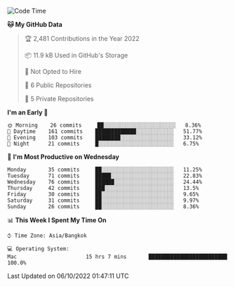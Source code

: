 <!--START_SECTION:waka-->
![Code Time](http://img.shields.io/badge/Code%20Time-1%2C459%20hrs%2057%20mins-blue)

**🐱 My GitHub Data** 

> 🏆 2,481 Contributions in the Year 2022
 > 
> 📦 11.9 kB Used in GitHub's Storage 
 > 
> 🚫 Not Opted to Hire
 > 
> 📜 6 Public Repositories 
 > 
> 🔑 5 Private Repositories  
 > 
**I'm an Early 🐤** 

```text
🌞 Morning    26 commits     ██░░░░░░░░░░░░░░░░░░░░░░░   8.36% 
🌆 Daytime    161 commits    █████████████░░░░░░░░░░░░   51.77% 
🌃 Evening    103 commits    ████████░░░░░░░░░░░░░░░░░   33.12% 
🌙 Night      21 commits     █░░░░░░░░░░░░░░░░░░░░░░░░   6.75%

```
📅 **I'm Most Productive on Wednesday** 

```text
Monday       35 commits     ██░░░░░░░░░░░░░░░░░░░░░░░   11.25% 
Tuesday      71 commits     █████░░░░░░░░░░░░░░░░░░░░   22.83% 
Wednesday    76 commits     ██████░░░░░░░░░░░░░░░░░░░   24.44% 
Thursday     42 commits     ███░░░░░░░░░░░░░░░░░░░░░░   13.5% 
Friday       30 commits     ██░░░░░░░░░░░░░░░░░░░░░░░   9.65% 
Saturday     31 commits     ██░░░░░░░░░░░░░░░░░░░░░░░   9.97% 
Sunday       26 commits     ██░░░░░░░░░░░░░░░░░░░░░░░   8.36%

```


📊 **This Week I Spent My Time On** 

```text
⌚︎ Time Zone: Asia/Bangkok

💻 Operating System: 
Mac                      15 hrs 7 mins       █████████████████████████   100.0%

```


 Last Updated on 06/10/2022 01:47:11 UTC
<!--END_SECTION:waka-->